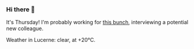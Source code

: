 ### Hi there :wave:

It's Thursday! I'm probably working for [this bunch](https://github.com/kohofinancial), interviewing a potential new colleague.

Weather in Lucerne: clear, at +20°C.
